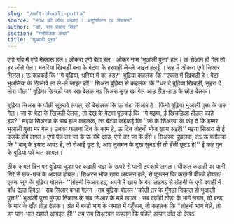 ```yaml
---
slug: "/mft-bhuali-putta"
source: "मगध की लोक कथाएं : अनुशाीलन एवं संचयन"
author: "डॉ. राम प्रसाद सिंह"
section: "मनोरंजक कथा"
title: "भुआली पुत्ता"
---
```

एगो गाँव में एगो मेहरारू हल। ओकरा एगो बेटा हल। ओकर नाम 'भुआली पुत्ता' हल। ऊ सेआन हो गेल तो हर जोते गेल। मतरिया खिचड़ी बना के बेटवा के हरवाही ले-ले जाइत हलई । राह में ओकरा एगो सिआर मिलल। ऊ कहकई कि ''गे बुढ़िया, थरिया में का हउ?'’ बुढ़िया कहलक कि ''एकरा में खिचड़ी हे। बेटा भुअलिया के खिलावे ला ले-ले जाइत ही!'' सिअरा बुढ़िया से कहलक कि ''धर दे बुढ़िया खिचड़ी, सुहरा दे मोरा पोंछ!'' बुढ़िया खिचड़ी जब रख देलक तऽ सिअरा कुछ खा गेल आउ हीड़-हाड़ के छोड़ देलक। 

बुढ़िया सिअरा के पोंछी सुहरावे लगल, तो देखलक कि ऊ बंडा सिआर हे। फिनो बुढ़िया भुआली पुत्ता के पास गेल। जा के बेटा के खिचड़ी देलक, तो देख के बेटवा पूछकई कि ''गे मइया, ई खिचड़िआ हीड़ल काहे हउ?'’ मइया सिअरवा के सब हाल कहलक, तऽ बेटवा कहकई कि ''जा के सिअरवा के कह दे कि हम्मर भुआली पुत्ता मर गेल। उनका फलना दिन के काम हे, ऊ दिन तोहनी भोज खाय अइहें!'' मइया सिअरा से ई कहके रोबे लगल। एगो पेड़ तर जा के ऊ रोबे आउ, एगो तर जा के हँसे। सिअरवा पूछलक, तऽ ऊ बतौलक कि ''बाबू के इयाद आवऽ हे, तो रोआई छूट हे, आउ दुसमन के दुख सुनऽ ही तो हँसी छूटऽ हे!'' ई कह गुन के बुढ़िया घरे चल आयल। 
 
ठीक कयल दिन पर बुढ़िया चूल्हा पर कढ़ाही चढ़ा के ऊपरे से पानी टपकावे लगल। धीकल कड़ाही पर पानी गिरे से छन्न-छन्न के अवाज होयल। सिअरन भोज खाय अयलन हले, से पूछलन कि कखनी बीज्जे होयत? एतना सुन के बुढ़िया बोलल- ''तोहनी सिआर हऽ, अपने में खाय के बेरा लड़बऽ से तोहनी के एगो दवाहीं में बाँध देइत हिवऽ!'' सब सिआर बन्धा गेलन। तब बुढ़िया बोलल ''कोठी तर के मुँगड़ा निकाल हो भुआली पुत्ता!'' भुआली पुत्ता मुंगड़ा निकाल के सब सिआर के मारे लगल। सब दवाँही तोड़ा के भागे लगल, तो बन्डा के मार के दाँत तोड़ देलक। अंत में बन्डो भाग के जमात में पहुँचल, तो कहलक कि ''तोहनी भाग गेलें, तो हम पान-भात खयले आवइत ही!'' तब सब सिअरवन कहलन कि पहिले अप्पन दाँत तो देखऽ! 
